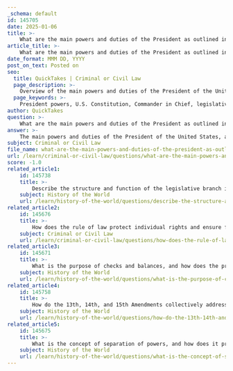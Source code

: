 ```yaml
---
_schema: default
id: 145705
date: 2025-01-06
title: >-
    What are the main powers and duties of the President as outlined in the U.S. Constitution?
article_title: >-
    What are the main powers and duties of the President as outlined in the U.S. Constitution?
date_format: MMM DD, YYYY
post_on_text: Posted on
seo:
  title: QuickTakes | Criminal or Civil Law
  page_description: >-
    Overview of the main powers and duties of the President of the United States as defined in Article II of the U.S. Constitution, including the President's role as Commander in Chief, legislative functions, appointment and treaty powers, and more.
  page_keywords: >-
    President powers, U.S. Constitution, Commander in Chief, legislative powers, appointment powers, treaty power, pardoning power, State of the Union, oath of office, emergency powers
author: QuickTakes
question: >-
    What are the main powers and duties of the President as outlined in the U.S. Constitution?
answer: >-
    The main powers and duties of the President of the United States, as outlined in Article II of the U.S. Constitution, include the following:\n\n1. **Commander in Chief**: The President serves as the Commander in Chief of the Army and Navy of the United States, as well as the Militia of the several States when called into actual service. This grants the President significant authority over military operations and decisions.\n\n2. **Legislative Powers**: The President has the power to sign legislation into law or to veto bills passed by Congress. This veto power allows the President to reject legislation that they do not agree with, although Congress can override a veto with a two-thirds majority in both houses.\n\n3. **Appointment Powers**: The President has the authority to appoint federal officers, including Cabinet members, ambassadors, and judges of the Supreme Court, with the advice and consent of the Senate. This power is crucial for shaping the executive branch and the judiciary.\n\n4. **Treaty Power**: The President can negotiate and sign treaties with foreign nations, which must then be ratified by a two-thirds majority in the Senate. This power is essential for conducting foreign policy.\n\n5. **Pardoning Power**: The President has the power to grant reprieves and pardons for offenses against the United States, except in cases of impeachment. This power allows the President to forgive individuals for federal crimes.\n\n6. **State of the Union Address**: The President is required to periodically give Congress information on the State of the Union and recommend measures they find necessary and expedient. This duty emphasizes the President's role in legislative affairs.\n\n7. **Oath of Office**: The President must take an oath to "preserve, protect, and defend the Constitution of the United States." This oath underscores the President's commitment to uphold the Constitution and the rule of law.\n\n8. **Emergency Powers**: While not explicitly detailed in the Constitution, the President has implied powers to act in times of national emergency, which can include a range of actions to protect the nation and its interests.\n\nThese powers and duties establish the President as a central figure in the U.S. government, balancing the responsibilities of leadership with the checks and balances provided by the other branches of government.
subject: Criminal or Civil Law
file_name: what-are-the-main-powers-and-duties-of-the-president-as-outlined-in-the-us-constitution.md
url: /learn/criminal-or-civil-law/questions/what-are-the-main-powers-and-duties-of-the-president-as-outlined-in-the-us-constitution
score: -1.0
related_article1:
    id: 145738
    title: >-
        Describe the structure and function of the legislative branch in the U.S. government.
    subject: History of the World
    url: /learn/history-of-the-world/questions/describe-the-structure-and-function-of-the-legislative-branch-in-the-us-government
related_article2:
    id: 145676
    title: >-
        How does the rule of law protect individual rights and ensure fair governance?
    subject: Criminal or Civil Law
    url: /learn/criminal-or-civil-law/questions/how-does-the-rule-of-law-protect-individual-rights-and-ensure-fair-governance
related_article3:
    id: 145671
    title: >-
        What is the purpose of checks and balances, and how does the presidential veto function within this system?
    subject: History of the World
    url: /learn/history-of-the-world/questions/what-is-the-purpose-of-checks-and-balances-and-how-does-the-presidential-veto-function-within-this-system
related_article4:
    id: 145758
    title: >-
        How do the 13th, 14th, and 15th Amendments collectively address civil rights issues?
    subject: History of the World
    url: /learn/history-of-the-world/questions/how-do-the-13th-14th-and-15th-amendments-collectively-address-civil-rights-issues
related_article5:
    id: 145675
    title: >-
        What is the concept of separation of powers, and how does it prevent tyranny?
    subject: History of the World
    url: /learn/history-of-the-world/questions/what-is-the-concept-of-separation-of-powers-and-how-does-it-prevent-tyranny
---
```


&nbsp;
